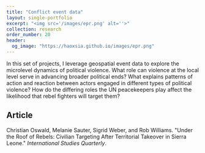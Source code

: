 ```yaml
---
title: "Conflict event data"
layout: single-portfolio
excerpt: "<img src='/images/epr.png' alt=''>"
collection: research
order_number: 20
header: 
  og_image: "https://haoxsia.github.io/images/epr.png"
---
```


In this set of projects, I leverage geospatial event data to explore the microlevel dynamics of political violence. What role can violence at the local level serve in advancing broader political ends? What explains patterns of action and reaction between actors engaged in different types of political violence? How do the differing roles the UN peacekeepers play affect the likelihood that rebel fighters will target them?

## Article

Christian Oswald, Melanie Sauter, Sigrid Weber, and Rob Williams. "Under the Roof of Rebels: Civilian Targeting After Territorial Takeover in Sierra Leone." *International Studies Quarterly*.

